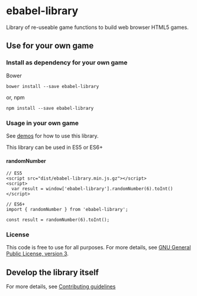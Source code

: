 # ebabel-library
Library of re-useable game functions to build web browser HTML5 games.

## Use for your own game

### Install as dependency for your own game

Bower
```
bower install --save ebabel-library
```

or, npm
```
npm install --save ebabel-library
```

### Usage in your own game

See [demos](demo/index.html) for how to use this library.

This library can be used in ES5 or ES6+

#### randomNumber
```
// ES5
<script src="dist/ebabel-library.min.js.gz"></script>
<script>
  var result = window['ebabel-library'].randomNumber(6).toInt()
</script>
```

```
// ES6+
import { randomNumber } from 'ebabel-library';

const result = randomNumber(6).toInt();
```

### License
This code is free to use for all purposes. For more details, see [GNU General Public License, version 3](LICENSE).


## Develop the library itself

For more details, see [Contributing guidelines](CONTRIBUTING.md)
